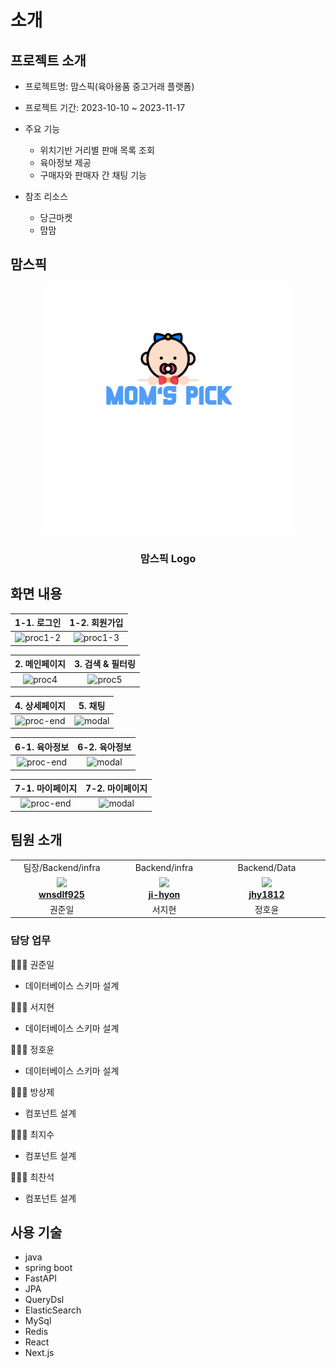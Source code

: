 #  소개

## 프로젝트 소개

- 프로젝트명: 맘스픽(육아용품 중고거래 플랫폼)

- 프로젝트 기간: 2023-10-10 ~ 2023-11-17

- 주요 기능
    - 위치기반 거리별 판매 목록 조회
    - 육아정보 제공
    - 구매자와 판매자 간 채팅 기능

- 참조 리소스
    - 당근마켓
    - 맘맘
  

## 맘스픽
<div align=center>
  <img src="readme_assets/logo.png" height="400" width="400" />
  <h3>맘스픽 Logo</p>
</div>

## 화면 내용
|1-1. 로그인|1-2. 회원가입|
|:---:|:---:|
|![proc1-2](/readme_assets/C202시연시나리오_page-0001.jpg)|![proc1-3](/readme_assets/C202시연시나리오_page-0002.jpg)|



|2. 메인페이지 |3. 검색 & 필터링|
|:---:|:---:|
|![proc4](/readme_assets/C202시연시나리오_page-0005.jpg)|![proc5](/readme_assets/C202시연시나리오_page-0006.jpg)|


|4. 상세페이지|5. 채팅|
|:---:|:---:|
|![proc-end](/readme_assets/C202시연시나리오_page-0007.jpg)|![modal](/readme_assets/C202시연시나리오_page-0008.jpg)|

|6-1. 육아정보|6-2. 육아정보|
|:---:|:---:|
|![proc-end](/readme_assets/C202시연시나리오_page-0009.jpg)|![modal](/readme_assets/C202시연시나리오_page-0010.jpg)|

|7-1. 마이페이지|7-2. 마이페이지|
|:---:|:---:|
|![proc-end](/readme_assets/C202시연시나리오_page-0011.jpg)|![modal](/readme_assets/C202시연시나리오_page-0012.jpg)|


## 팀원 소개

<table align="center">
    <tr align="center">
        <td>
            팀장/Backend/infra
        </td>
        <td>
            Backend/infra
        </td>
        <td>
            Backend/Data
        </td>
        <td>
            Frontend
        </td>
        <td>
            Frontend
        </td>
        <td>
            Frontend
        </td>
    </tr>
    <tr align="center">
     <td style="min-width: 150px;">
            <a href="https://github.com/wnsdlf925">
              <img src="https://avatars.githubusercontent.com/u/62425882?v=4" width="200">
              <br />
              <b>wnsdlf925</b>
            </a> 
        </td>
        <td style="min-width: 150px;">
            <a href="https://github.com/ji-hyon">
              <img src="https://avatars.githubusercontent.com/u/120673992?v=4" width="200">
              <br />
              <b>ji-hyon</b>
            </a>
        </td>
         <td style="min-width: 150px;">
            <a href="https://github.com/jhy1812">
              <img src="https://avatars.githubusercontent.com/u/122588619?v=4" width="200">
              <br />
              <b>jhy1812</b>
            </a> 
        </td>
        <td style="min-width: 150px;">
            <a href="https://github.com/JeBread">
              <img src="https://avatars.githubusercontent.com/u/108921478?v=4" width="200">
              <br />
              <b>JeBread</b>
            </a> 
        </td>
        <td style="min-width: 150px;">
            <a href="https://github.com/cjjss11">
              <img src="https://avatars.githubusercontent.com/u/122518199?v=4" width="200">
              <br />
              <b>cjjss11</b>
            </a> 
        </td>
        <td style="min-width: 150px;">
            <a href="https://github.com/ChoiCharles">
              <img src="https://avatars.githubusercontent.com/u/122588654?v=4" width="200">
              <br />
              <b>ChoiCharles</b>
            </a> 
        </td>
    </tr>
    <tr align="center">
        <td>
            권준일
        </td>
        <td>
            서지현
        </td>
        <td>
            정호윤
        </td>
        <td>
            방상제
        </td>
        <td>
            최지수
        </td>
        <td>
            최찬석
        </td>
    </tr>
</table>

### 담당 업무  

🙋🏻‍♂️ 권준일  

- 데이터베이스 스키마 설계  

🙋🏻‍♂️ 서지현 

- 데이터베이스 스키마 설계  

🙋🏻‍♂️ 정호윤  

- 데이터베이스 스키마 설계  

🙋🏻‍♂️ 방상제  

- 컴포넌트 설계  

🙋🏻‍♂️ 최지수  

- 컴포넌트 설계 

🙋🏻‍♂️ 최찬석  

- 컴포넌트 설계 


## 사용 기술  

- java
- spring boot
- FastAPI
- JPA
- QueryDsl
- ElasticSearch
- MySql
- Redis
- React
- Next.js
 
